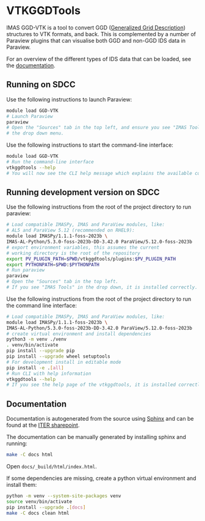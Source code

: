 # VTKGGDTools
IMAS GGD-VTK is a tool to convert GGD ([Generalized Grid Description](https://sharepoint.iter.org/departments/POP/CM/IMDesign/Data%20Model/sphinx/dev/ggd_guide/doc.html)) 
structures to VTK formats, and back. This is complemented by a number of Paraview plugins that can visualise both GGD and non-GGD IDS data in Paraview. 

For an overview of the different types of IDS data that can be loaded, see the [documentation](https://sharepoint.iter.org/departments/POP/CM/IMDesign/Code%20Documentation/GGD-VTK/usage.html).

## Running on SDCC
Use the following instructions to launch Paraview:
```bash
module load GGD-VTK
# Launch Paraview
paraview
# Open the "Sources" tab in the top left, and ensure you see "IMAS Tools" in 
# the drop down menu.
```

Use the following instructions to start the command-line interface:
```bash
module load GGD-VTK
# Run the command-line interface
vtkggdtools --help
# You will now see the CLI help message which explains the available commands
```

## Running development version on SDCC
Use the following instructions from the root of the project directory to run paraview:
```bash
# Load compatible IMASPy, IMAS and ParaView modules, like:
# AL5 and ParaView 5.12 (recommended on RHEL9):
module load IMASPy/1.1.1-foss-2023b \
IMAS-AL-Python/5.3.0-foss-2023b-DD-3.42.0 ParaView/5.12.0-foss-2023b
# export environment variables, this assumes the current
# working directory is the root of the repository
export PV_PLUGIN_PATH=$PWD/vtkggdtools/plugins:$PV_PLUGIN_PATH
export PYTHONPATH=$PWD:$PYTHONPATH
# Run paraview
paraview
# Open the "Sources" tab in the top left.
# If you see "IMAS Tools" in the drop down, it is installed correctly.
```

Use the following instructions from the root of the project directory to run the 
command line interface:
```bash
# Load compatible IMASPy, IMAS and ParaView modules, like:
module load IMASPy/1.1.1-foss-2023b \
IMAS-AL-Python/5.3.0-foss-2023b-DD-3.42.0 ParaView/5.12.0-foss-2023b
# create virtual environment and install dependencies
python3 -m venv ./venv
. venv/bin/activate
pip install --upgrade pip
pip install --upgrade wheel setuptools
# For development install in editable mode
pip install -e .[all]
# Run CLI with help information
vtkggdtools --help
# If you see the help page of the vtkggdtools, it is installed correctly.
```

## Documentation
Documentation is autogenerated from the source using [Sphinx](http://sphinx-doc.org/)
and can be found at the [ITER sharepoint](https://sharepoint.iter.org/departments/POP/CM/IMDesign/Code%20Documentation/GGD-VTK/index.html).

The documentation can be manually generated by installing sphinx and running:
```bash
make -C docs html
```
Open `docs/_build/html/index.html`.


If some dependencies are missing, create a python virtual environment and install them:
```bash
python -m venv --system-site-packages venv
source venv/bin/activate
pip install --upgrade .[docs]
make -C docs clean html
```

